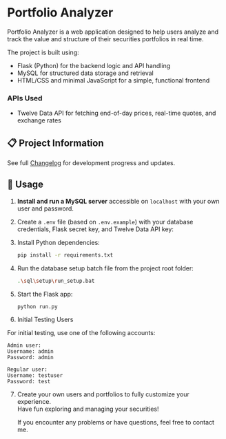 # Portfolio Analyzer  
Portfolio Analyzer is a web application designed to help users analyze and track the value and structure of their securities portfolios in real time.

The project is built using:

- Flask (Python) for the backend logic and API handling  
- MySQL for structured data storage and retrieval  
- HTML/CSS and minimal JavaScript for a simple, functional frontend  

### APIs Used

- Twelve Data API for fetching end-of-day prices, real-time quotes, and exchange rates

## 📋 Project Information

See full [Changelog](CHANGELOG.md) for development progress and updates.

## 🚀 Usage

1. **Install and run a MySQL server** accessible on `localhost` with your own user and password.

2. Create a `.env` file (based on `.env.example`) with your database credentials, Flask secret key, and Twelve Data API key:

3. Install Python dependencies:

    ```bash
    pip install -r requirements.txt
    ```

4. Run the database setup batch file from the project root folder:

    ```bash
    .\sql\setup\run_setup.bat
    ```

5. Start the Flask app:

    ```bash
    python run.py
    ```

6. Initial Testing Users

For initial testing, use one of the following accounts:

    Admin user:
    Username: admin
    Password: admin

    Regular user:
    Username: testuser
    Password: test

7. Create your own users and portfolios to fully customize your experience.  
   Have fun exploring and managing your securities!

   If you encounter any problems or have questions, feel free to contact me.
